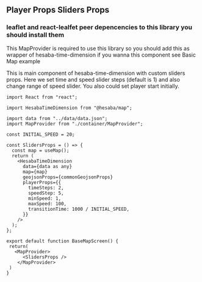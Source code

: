 ## Player Props Sliders Props

### leaflet and react-lealfet peer depencencies to this library you should install them

This MapProvider is required to use this library so you should add this as wrapper of hesaba-time-dimension if you wanna this component see Basic Map example


This is main component of hesaba-time-dimension with custom sliders props. Here we set time and speed slider steps (default is 1) and also change range of speed slider. You also could set player start initially.

```tsx
import React from "react";

import HesabaTimeDimension from "@hesaba/map";

import data from "../data/data.json";
import MapProvider from "./container/MapProvider";

const INITIAL_SPEED = 20;

const SlidersProps = () => {
  const map = useMap();
  return (
    <HesabaTimeDimension
      data={data as any}
      map={map}
      geojsonProps={commonGeojsonProps}
      playerProps={{
        timeSteps: 2,
        speedStep: 5,
        minSpeed: 1,
        maxSpeed: 100,
        transitionTime: 1000 / INITIAL_SPEED,
      }}
    />
  );
};

export default function BaseMapScreen() {
 return(
   <MapProvider>
      <SlidersProps />
    </MapProvider>
 )
}

```

